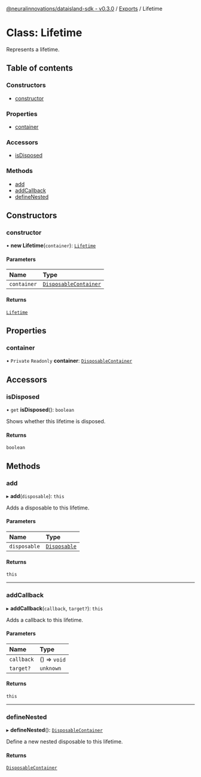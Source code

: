 [@neuralinnovations/dataisland-sdk - v0.3.0](../../README.md) / [Exports](../modules.md) / Lifetime

# Class: Lifetime

Represents a lifetime.

## Table of contents

### Constructors

- [constructor](Lifetime.md#constructor)

### Properties

- [container](Lifetime.md#container)

### Accessors

- [isDisposed](Lifetime.md#isdisposed)

### Methods

- [add](Lifetime.md#add)
- [addCallback](Lifetime.md#addcallback)
- [defineNested](Lifetime.md#definenested)

## Constructors

### constructor

• **new Lifetime**(`container`): [`Lifetime`](Lifetime.md)

#### Parameters

| Name | Type |
| :------ | :------ |
| `container` | [`DisposableContainer`](DisposableContainer.md) |

#### Returns

[`Lifetime`](Lifetime.md)

## Properties

### container

• `Private` `Readonly` **container**: [`DisposableContainer`](DisposableContainer.md)

## Accessors

### isDisposed

• `get` **isDisposed**(): `boolean`

Shows whether this lifetime is disposed.

#### Returns

`boolean`

## Methods

### add

▸ **add**(`disposable`): `this`

Adds a disposable to this lifetime.

#### Parameters

| Name | Type |
| :------ | :------ |
| `disposable` | [`Disposable`](../interfaces/Disposable.md) |

#### Returns

`this`

___

### addCallback

▸ **addCallback**(`callback`, `target?`): `this`

Adds a callback to this lifetime.

#### Parameters

| Name | Type |
| :------ | :------ |
| `callback` | () => `void` |
| `target?` | `unknown` |

#### Returns

`this`

___

### defineNested

▸ **defineNested**(): [`DisposableContainer`](DisposableContainer.md)

Define a new nested disposable to this lifetime.

#### Returns

[`DisposableContainer`](DisposableContainer.md)
